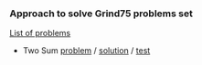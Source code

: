 ### Approach to solve Grind75 problems set
[List of problems](https://www.techinterviewhandbook.org/grind75)

* Two Sum [problem](https://leetcode.com/problems/two-sum/submissions/) / [solution](./src/main/java/org/example/problems/two_sum/Solution.java) / [test](./src/test/java/TwoSumTest.java)
